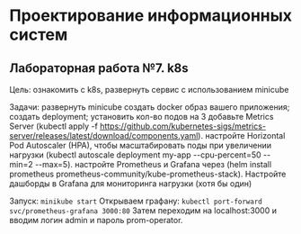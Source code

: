 # Проектирование информационных систем
## Лабораторная работа №7. k8s 
Цель: ознакомить с k8s, развернуть сервис с использованием minicube

Задачи:
развернуть minicube 
создать docker образ вашего приложения;
создать deployment;
установить кол-во подов на 3
добавьте Metrics Server (kubectl apply -f https://github.com/kubernetes-sigs/metrics-server/releases/latest/download/components.yaml).
настройте Horizontal Pod Autoscaler (HPA), чтобы масштабировать поды при увеличении нагрузки (kubectl autoscale deployment my-app --cpu-percent=50 --min=2 --max=5).
 настройте Prometheus и Grafana через (helm install prometheus prometheus-community/kube-prometheus-stack). Настройте дашборды в Grafana для мониторинга нагрузки (хотя бы один)


Запуск:
`
minikube start
`
Открываем графану:
`
kubectl port-forward svc/prometheus-grafana 3000:80
`
Затем переходим на localhost:3000 и вводим логин admin и пароль prom-operator.
